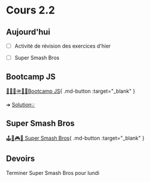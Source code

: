 # Cours 2.2

<!--https://squidfunk.github.io/mkdocs-material/reference/admonitions/
✏️note, 📄abstract, ℹ️info, 🔥tip, ✔️success, ❔question, ⚠️warning, ❌failure, ⚡danger, 🐞bug, 🧪example, ❜❜quote
-->

## Aujourd'hui

- [ ] Activité de révision des exercices d'hier
- [ ] Super Smash Bros


## Bootcamp JS

[🥾🏃‍♂️🪖🏋️‍♂️Bootcamp JS](./exercices/bootcamp-js.md){ .md-button :target="_blank" } 

➜ [Solution💡](https://codepen.io/tim-momo/pen/YPydodm)


## Super Smash Bros

[🕹️🍄🎮👾 Super Smash Bros](./exercices/super-smash-bros.md){ .md-button :target="_blank" }


## Devoirs

Terminer Super Smash Bros pour lundi
